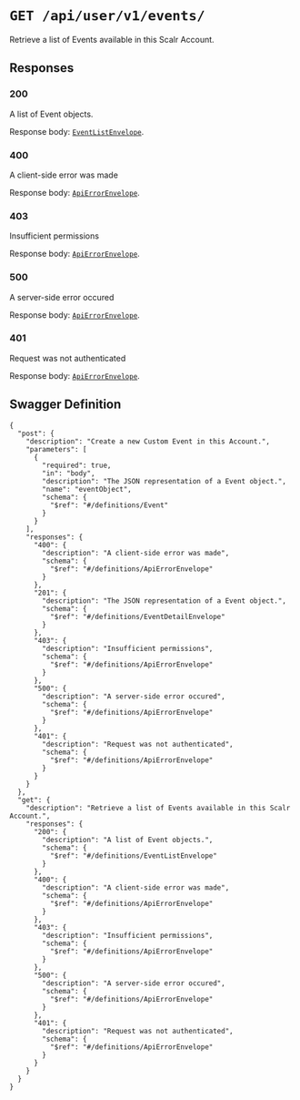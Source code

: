 # `GET /api/user/v1/events/` #

Retrieve a list of Events available in this Scalr Account.



## Responses ##


### 200 ###

A list of Event objects.

Response body: [`EventListEnvelope`](./../../../../../definitions/EventListEnvelope.mkd).


### 400 ###

A client-side error was made

Response body: [`ApiErrorEnvelope`](./../../../../../definitions/ApiErrorEnvelope.mkd).


### 403 ###

Insufficient permissions

Response body: [`ApiErrorEnvelope`](./../../../../../definitions/ApiErrorEnvelope.mkd).


### 500 ###

A server-side error occured

Response body: [`ApiErrorEnvelope`](./../../../../../definitions/ApiErrorEnvelope.mkd).


### 401 ###

Request was not authenticated

Response body: [`ApiErrorEnvelope`](./../../../../../definitions/ApiErrorEnvelope.mkd).




## Swagger Definition ##

    {
      "post": {
        "description": "Create a new Custom Event in this Account.", 
        "parameters": [
          {
            "required": true, 
            "in": "body", 
            "description": "The JSON representation of a Event object.", 
            "name": "eventObject", 
            "schema": {
              "$ref": "#/definitions/Event"
            }
          }
        ], 
        "responses": {
          "400": {
            "description": "A client-side error was made", 
            "schema": {
              "$ref": "#/definitions/ApiErrorEnvelope"
            }
          }, 
          "201": {
            "description": "The JSON representation of a Event object.", 
            "schema": {
              "$ref": "#/definitions/EventDetailEnvelope"
            }
          }, 
          "403": {
            "description": "Insufficient permissions", 
            "schema": {
              "$ref": "#/definitions/ApiErrorEnvelope"
            }
          }, 
          "500": {
            "description": "A server-side error occured", 
            "schema": {
              "$ref": "#/definitions/ApiErrorEnvelope"
            }
          }, 
          "401": {
            "description": "Request was not authenticated", 
            "schema": {
              "$ref": "#/definitions/ApiErrorEnvelope"
            }
          }
        }
      }, 
      "get": {
        "description": "Retrieve a list of Events available in this Scalr Account.", 
        "responses": {
          "200": {
            "description": "A list of Event objects.", 
            "schema": {
              "$ref": "#/definitions/EventListEnvelope"
            }
          }, 
          "400": {
            "description": "A client-side error was made", 
            "schema": {
              "$ref": "#/definitions/ApiErrorEnvelope"
            }
          }, 
          "403": {
            "description": "Insufficient permissions", 
            "schema": {
              "$ref": "#/definitions/ApiErrorEnvelope"
            }
          }, 
          "500": {
            "description": "A server-side error occured", 
            "schema": {
              "$ref": "#/definitions/ApiErrorEnvelope"
            }
          }, 
          "401": {
            "description": "Request was not authenticated", 
            "schema": {
              "$ref": "#/definitions/ApiErrorEnvelope"
            }
          }
        }
      }
    }